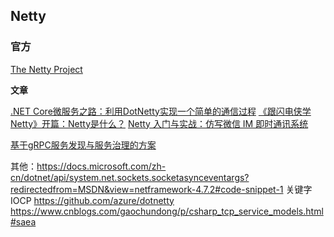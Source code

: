## Netty

### 官方

[The Netty Project](https://github.com/netty)



**文章**

[.NET Core微服务之路：利用DotNetty实现一个简单的通信过程](https://blog.csdn.net/sd7o95o/article/details/83506889)
[《跟闪电侠学Netty》开篇：Netty是什么？](https://www.jianshu.com/p/a4e03835921a)
[Netty 入门与实战：仿写微信 IM 即时通讯系统](https://juejin.im/book/5b4bc28bf265da0f60130116)



[基于gRPC服务发现与服务治理的方案](https://mp.weixin.qq.com/s?__biz=MzAwNTMxMzg1MA==&mid=2654072412&idx=2&sn=f204b83c8dc542ff42d79cc5fc3c9b96&chksm=80dbca09b7ac431f8972328b61906cf330f67d49be37d7f17c60de034404fbede6afcc2d804f&scene=21#wechat_redirect)

其他：https://docs.microsoft.com/zh-cn/dotnet/api/system.net.sockets.socketasynceventargs?redirectedfrom=MSDN&view=netframework-4.7.2#code-snippet-1
关键字IOCP
https://github.com/azure/dotnetty
https://www.cnblogs.com/gaochundong/p/csharp_tcp_service_models.html#saea